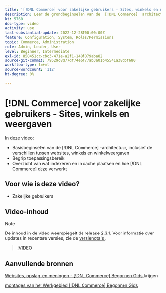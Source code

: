 ```yaml
---
title: '[!DNL Commerce] voor zakelijke gebruikers - Sites, winkels en weergaven'
description: Leer de grondbeginselen van de  [!DNL Commerce]  architectuur, met inbegrip van de verschillen tussen websites, opslag, opslagmeningen, en toepassingswerkingsgebied. Indexering en caching begrijpen.
kt: 5760
doc-type: video
activity: use
last-substantial-update: 2022-12-28T00:00:00Z
feature: Configuration, System, Roles/Permissions
topic: Commerce, Administration
role: Admin, Leader, User
level: Beginner, Intermediate
exl-id: 858451cc-cbc3-471e-a2f1-148f879aba82
source-git-commit: 79529c8d77df74e6f77ab3a01b45541a38dbf680
workflow-type: tm+mt
source-wordcount: '112'
ht-degree: 0%

---
```


# [!DNL Commerce] voor zakelijke gebruikers - Sites, winkels en weergaven

In deze video:

- Basisbeginselen van de [!DNL Commerce] -architectuur, inclusief de verschillen tussen websites, winkels en winkelweergaven
- Begrip toepassingsbereik
- Overzicht van wat indexeren en in cache plaatsen en hoe [!DNL Commerce] deze verwerkt

## Voor wie is deze video?

- Zakelijke gebruikers

## Video-inhoud

>[!NOTE]
>
>De inhoud in de video weerspiegelt de release 2.3.1. Voor informatie over updates in recentere versies, zie de [ versienota&#39;s ](https://experienceleague.adobe.com/docs/commerce-operations/release/notes/overview.html?lang=nl-NL).

>[!VIDEO](https://video.tv.adobe.com/v/35945?quality=12&learn=on)

## Aanvullende bronnen

[ Websites, opslag, en meningen -  [!DNL Commerce]  Begonnen Gids ](https://experienceleague.adobe.com/docs/commerce-admin/start/setup/websites-stores-views.html?lang=nl-NL) krijgen

[ montages van het Werkgebied  [!DNL Commerce]  Begonnen Gids ](https://experienceleague.adobe.com/docs/commerce-admin/start/setup/websites-stores-views.html?lang=nl-NL#scope-settings)
